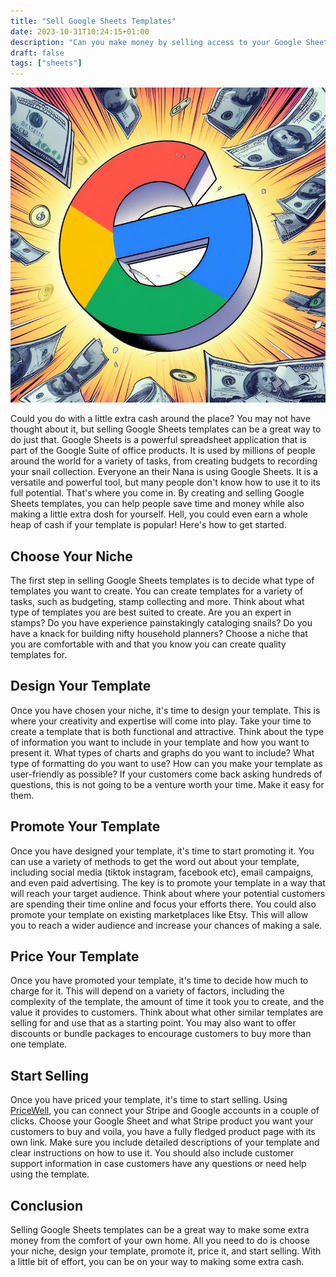```yaml
---
title: "Sell Google Sheets Templates"
date: 2023-10-31T10:24:15+01:00
description: "Can you make money by selling access to your Google Sheets?"
draft: false
tags: ["sheets"]
---
```

![Google logo floating in space](/img/google-sheets-money.jpeg)

Could you do with a little extra cash around the place? You may not have thought about it, but selling Google Sheets templates can be a great way to do just that. Google Sheets is a powerful spreadsheet application that is part of the Google Suite of office products. It is used by millions of people around the world for a variety of tasks, from creating budgets to recording your snail collection. Everyone an their Nana is using Google Sheets. It is a versatile and powerful tool, but many people don't know how to use it to its full potential. That's where you come in. By creating and selling Google Sheets templates, you can help people save time and money while also making a little extra dosh for yourself. Hell, you could even earn a whole heap of cash if your template is popular! Here's how to get started.

## Choose Your Niche

The first step in selling Google Sheets templates is to decide what type of templates you want to create. You can create templates for a variety of tasks, such as budgeting, stamp collecting and more. Think about what type of templates you are best suited to create. Are you an expert in stamps? Do you have experience painstakingly cataloging snails? Do you have a knack for building nifty household planners? Choose a niche that you are comfortable with and that you know you can create quality templates for.

## Design Your Template

Once you have chosen your niche, it's time to design your template. This is where your creativity and expertise will come into play. Take your time to create a template that is both functional and attractive. Think about the type of information you want to include in your template and how you want to present it. What types of charts and graphs do you want to include? What type of formatting do you want to use? How can you make your template as user-friendly as possible? If your customers come back asking hundreds of questions, this is not going to be a venture worth your time. Make it easy for them.

## Promote Your Template

Once you have designed your template, it's time to start promoting it. You can use a variety of methods to get the word out about your template, including social media (tiktok instagram, facebook etc), email campaigns, and even paid advertising. The key is to promote your template in a way that will reach your target audience. Think about where your potential customers are spending their time online and focus your efforts there. You could also promote your template on existing marketplaces like Etsy. This will allow you to reach a wider audience and increase your chances of making a sale.

## Price Your Template

Once you have promoted your template, it's time to decide how much to charge for it. This will depend on a variety of factors, including the complexity of the template, the amount of time it took you to create, and the value it provides to customers. Think about what other similar templates are selling for and use that as a starting point. You may also want to offer discounts or bundle packages to encourage customers to buy more than one template.

## Start Selling

Once you have priced your template, it's time to start selling. Using [PriceWell](/gated-content), you can connect your Stripe and Google accounts in a couple of clicks. Choose your Google Sheet and what Stripe product you want your customers to buy and voila, you have a fully fledged product page with its own link. Make sure you include detailed descriptions of your template and clear instructions on how to use it. You should also include customer support information in case customers have any questions or need help using the template.

## Conclusion

Selling Google Sheets templates can be a great way to make some extra money from the comfort of your own home. All you need to do is choose your niche, design your template, promote it, price it, and start selling. With a little bit of effort, you can be on your way to making some extra cash.
